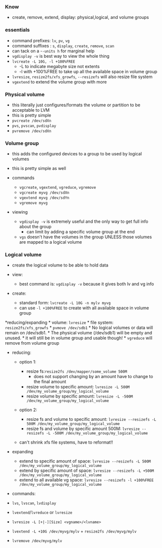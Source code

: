 ### Know
* create, remove, extend, display: physical,logical, and volume groups

### essentials
* command prefixes: `lv`, `pv`, `vg`
* command suffixes : `s`, `display`, `create`, `remove`, `scan`
* can tack on a -`-units h` for marginal help
* `vgdisplay -v` is best way to view  the whole thing
* `lvcreate -L 10G, -l +100%FREE` 
    * -L to indicate megabyte size not extents
    * -l with +100%FREE to take up all the available space in volume group
* `lvresize`, `resize2fs/xfs_growfs`, `--resizefs` will also resize file system
* `vgextend` to extend the volume group with more

### Physical volume
* this literally just configures/formats the volume or partition to be acceptable to LVM
* this is pretty simple
* `pvcreate /dev/sdXn`
* `pvs`, `pvscan`, `pvdisplay`
* `pvremove /dev/sdXn`

### Volume group
* this adds the configured devices to a group to be used by logical volumes
* this is pretty simple as well
* commands
    * `vgcreate`, `vgextend`, `vgreduce`, `vgremove`
    * `vgcreate myvg /dev/sdXn`
    * `vgextend myvg /dev/sdYn`
    * `vgremove myvg`

* viewing
    * `vgdisplay -v` is extremely useful and the only way to get full info about the group
        * can limit by adding a specific volume group at the end
    * `vgs` doesn't have the volumes in the group UNLESS those volumes are mapped to a logical volume

### Logical volume
* create the logical volume to be able to hold data

* view:
    * best command is: `vgdisplay -v` because it gives both lv and vg info

* create:
    * standard form: `lvcreate -L 10G -n mylv myvg`
    * can use `-l +100%FREE` to create with all available space in volume group

*reducing/expanding
    * volume: `lvresize`
    * file system: `resize2fs/xfs_growfs`
    * `pvmove /dev/sdb1`
        * No logical volumes or data will remain on /dev/sdb1.
        * The physical volume (/dev/sdb1) will be empty and unused. 
        * it will still be in volume group and usable though!
    * `vgreduce` will remove from volume group

* reducing:
    * option 1:
        * resize fs:`resize2fs /dev/mapper/some_volume 500M` 
            * does not support changing by an amount have to change to the final amount
        * resize volume to specific amount: `lvresize -L 500M /dev/my_volume_group/my_logical_volume` 
        * resize volume by specific amount: `lvresize -L -500M /dev/my_volume_group/my_logical_volume` 

    * option 2:
        * resize fs and volume to specific amount: `lvresize --resizefs -L 500M /dev/my_volume_group/my_logical_volume` 
        * resize fs and volume by specific amount 500M: `lvresize --resizefs -L -500M /dev/my_volume_group/my_logical_volume`

    * can't shrink xfs file systems, have to reformat!!
    
* expanding
    * extend to specific amount of space: `lvresize --resizefs -L 500M /dev/my_volume_group/my_logical_volume`
    * extend by specific amount of space: `lvresize --resizefs -L +500M /dev/my_volume_group/my_logical_volume`
    * extend to all available vg space: `lvresize --resizefs -l +100%FREE /dev/my_volume_group/my_logical_volume`

* commands:
* `lvs`, `lvscan`, `lvdisplay`
* `lvextend`/`lvreduce` or `lvresize`
* `lvresize -L [+|-][Size] <vgname>/<lvname>`
* `lvextend -L +10G /dev/myvg/mylv` + `resize2fs /dev/myvg/mylv`
* `lvremove /dev/myvg/mylv`